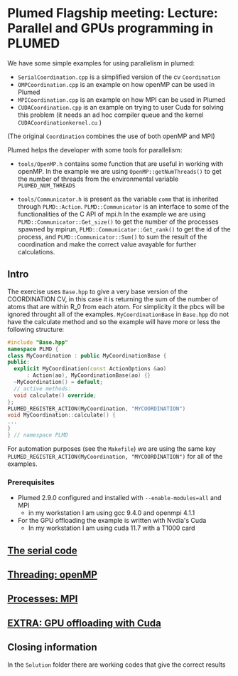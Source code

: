 # Plumed Flagship meeting: Lecture: Parallel and GPUs programming in PLUMED

We have some simple examples for using parallelism in plumed:

- `SerialCoordination.cpp` is a simplified version of the cv `Coordination`
- `OMPCoordination.cpp` is an example on how openMP can be used in Plumed
- `MPICoordination.cpp` is an example on how MPI can be used in Plumed
- `CUDACoordination.cpp` is an example on trying to user Cuda for solving this problem (it needs an ad hoc compiler queue and the kernel `CUDACoordinationkernel.cu` )

(The original `Coordination` combines the use of both openMP and MPI)

Plumed helps the developer with some tools for parallelism:
- `tools/OpenMP.h` contains some function that are useful in working with openMP.
In the example we are using `OpenMP::getNumThreads()` to get the number of threads from the environmental variable `PLUMED_NUM_THREADS`

- `tools/Communicator.h` is present as the variable `comm` that is inherited through `PLMD::Action`.
`PLMD::Communicator` is an interface to some of the functionalities of the C API of mpi.h
In the example we are using `PLMD::Communicator::Get_size()` to get the number of the processes spawned by mpirun, 
`PLMD::Communicator::Get_rank()` to get the id of the process, and 
`PLMD::Communicator::Sum()` to sum the result of the coordination and make the correct value avayable for further calculations.

## Intro

The exercise uses `Base.hpp` to give a very base version of the COORDINATION CV, in this case it is returning the sum of the number of atoms that are within R_0 from each atom. For simplicity it the pbcs will be ignored throught all of the examples.
`MyCoordinationBase` in `Base.hpp` do not have the calculate method and so the example will have more or less the following structure:

```C++
#include "Base.hpp"
namespace PLMD {
class MyCoordination : public MyCoordinationBase {
public:
  explicit MyCoordination(const ActionOptions &ao)
      : Action(ao), MyCoordinationBase(ao) {}
  ~MyCoordination() = default;
  // active methods:
  void calculate() override;
};
PLUMED_REGISTER_ACTION(MyCoordination, "MYCOORDINATION")
void MyCoordination::calculate() {
...
}
} // namespace PLMD

```
For automation purposes (see the `Makefile`) we are using the same key `PLUMED_REGISTER_ACTION(MyCoordination, "MYCOORDINATION")` for all of the examples.
### Prerequisites
- Plumed 2.9.0 configured and installed with `--enable-modules=all` and MPI
  - in my workstation I am using gcc 9.4.0 and openmpi 4.1.1
- For the GPU offloading the example is written with Nvdia's Cuda
  - In my workstation I am using cuda 11.7 with a T1000 card


## [The serial code](Readme_Serial.md)

## [Threading: openMP](Readme_OMP.md)

## [Processes: MPI](Readme_MPI.md)

## [EXTRA: GPU offloading with Cuda](Readme_CUDA.md)

## Closing information

In the `Solution` folder there are working codes that give the correct results
